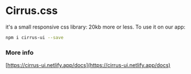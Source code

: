 # Cirrus.css 
it's a small responsive css library: 20kb more or less.
To use it on our app:
```bash
npm i cirrus-ui --save
```
### More info
[https://cirrus-ui.netlify.app/docs](https://cirrus-ui.netlify.app/docs)
